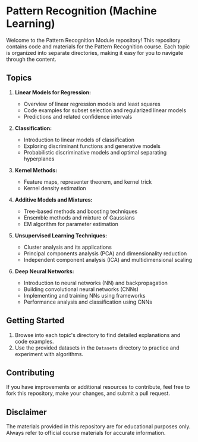 # Pattern Recognition (Machine Learning)

Welcome to the Pattern Recognition Module repository! This repository contains code and materials for the Pattern Recognition course. Each topic is organized into separate directories, making it easy for you to navigate through the content.

## Topics

1. **Linear Models for Regression:**
   - Overview of linear regression models and least squares
   - Code examples for subset selection and regularized linear models
   - Predictions and related confidence intervals

2. **Classification:**
   - Introduction to linear models of classification
   - Exploring discriminant functions and generative models
   - Probabilistic discriminative models and optimal separating hyperplanes

3. **Kernel Methods:**
   - Feature maps, representer theorem, and kernel trick
   - Kernel density estimation

4. **Additive Models and Mixtures:**
   - Tree-based methods and boosting techniques
   - Ensemble methods and mixture of Gaussians
   - EM algorithm for parameter estimation

5. **Unsupervised Learning Techniques:**
   - Cluster analysis and its applications
   - Principal components analysis (PCA) and dimensionality reduction
   - Independent component analysis (ICA) and multidimensional scaling

6. **Deep Neural Networks:**
   - Introduction to neural networks (NN) and backpropagation
   - Building convolutional neural networks (CNNs)
   - Implementing and training NNs using frameworks
   - Performance analysis and classification using CNNs

## Getting Started

1. Browse into each topic's directory to find detailed explanations and code examples.
2. Use the provided datasets in the `Datasets` directory to practice and experiment with algorithms.

## Contributing

If you have improvements or additional resources to contribute, feel free to fork this repository, make your changes, and submit a pull request.

## Disclaimer

The materials provided in this repository are for educational purposes only. Always refer to official course materials for accurate information.



